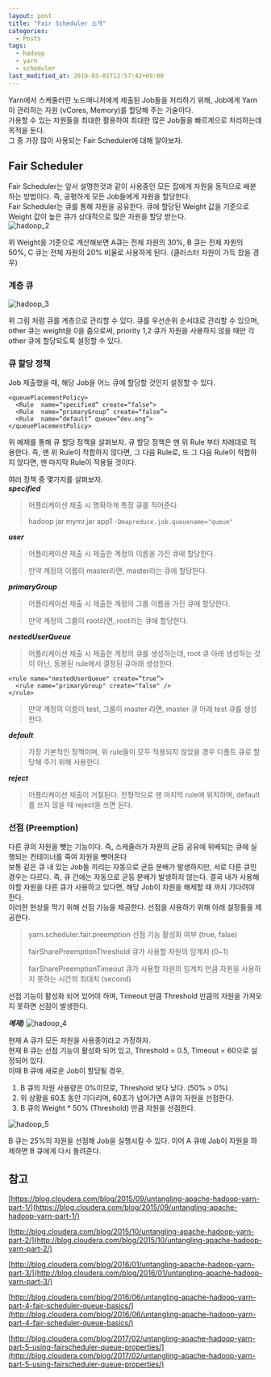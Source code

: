 ```yaml
---
layout: post
title: "Fair Scheduler 소개"
categories:
  - Posts
tags:
  - hadoop
  - yarn
  - scheduler
last_modified_at: 2019-03-01T12:57:42+09:00
---
```




Yarn에서 스케줄러란 노드매니저에게 제출된 Job들을 처리하기 위해, Job에게 Yarn이 관리하는 자원 (vCores, Memory)를 할당해 주는 기술이다.<br>
가용할 수 있는 자원들을 최대한 활용하여 최대한 많은 Job들을 빠르게으로 처리하는데 목적을 둔다. <br>
그 중 가장 많이 사용되는 Fair Scheduler에 대해 알아보자.

## Fair Scheduler

Fair Scheduler는 앞서 설명한것과 같이 사용중인 모든 잡에게 자원을 동적으로 배분하는 방법이다. 즉, 공평하게 모든 Job들에게 자원을 할당한다. <br>
Fair Scheduler는 큐를 통해 자원을 공유한다. 큐에 할당된 Weight 값을 기준으로 Weight 값이 높은 큐가 상대적으로 많은 자원을 할당 받는다. <br>
![hadoop_2](https://user-images.githubusercontent.com/22383120/53460984-5eabfd00-3a82-11e9-8b9a-139e2183603d.PNG)

위 Weight을 기준으로 계산해보면 A큐는 전체 자원의 30%, B 큐는 전체 자원의 50%, C 큐는 전체 자원의 20% 비율로 사용하게 된다. (클러스터 자원이 가득 찼을 경우) 

### 계층 큐
![hadoop_3](https://user-images.githubusercontent.com/22383120/53470827-23232a00-3aa6-11e9-81f5-d825ca630fa8.PNG)

위 그림 처럼 큐를 계층으로 관리할 수 있다. 큐를 우선순위 순서대로 관리할 수 있으며, other 큐는 weight을 0을 줌으로써, priority 1,2 큐가 자원을 사용하지 않을 때만 각 other 큐에 할당되도록 설정할 수 있다.

### 큐 할당 정책
Job 제출했을 때, 해당 Job을 어느 큐에 할당할 것인지 설정할 수 있다. 
```
<queuePlacementPolicy>
  <Rule  name=“specified” create=“false“>
  <Rule  name=“primaryGroup” create=“false”>
  <Rule  name=“default” queue=“dev.eng”>
</queuePlacementPolicy>
```
위 예제를 통해 큐 할당 정책을 살펴보자. 큐 할당 정책은 맨 위 Rule 부터 차례대로 적용한다. 즉, 맨 위 Rule이 적합하지 않다면, 그 다음 Rule로, 또 그 다음 Rule이 적합하지 않다면, 맨 마지막 Rule이 적용될 것이다. <br>

여러 정책 중 몇가지를 살펴보자. <br>
***specified***
> 어플리케이션 제출 시 명확하게 특정 큐를 적어준다.
> 
> hadoop jar mymr.jar app1 `-Dmapreduce.job.queuename="queue"`

***user***
> 어플리케이션 제출 시 제출한 계정의 이름을 가진 큐에 할당한다.
> 
> 만약 계정의 이름이 master라면, master라는 큐에 할당한다.

***primaryGroup***
> 어플리케이션 제출 시 제출한 계정의 그룹 이름을 가진 큐에 할당한다.
>
> 만약 계정의 그룹이 root라면, root라는 큐에 할당한다.

***nestedUserQueue***
> 어플리케이션 제출 시 제출한 계정의 큐를 생성하는데, root 큐 아래 생성하는 것이 아닌, 동봉된 rule에서 결정된 큐아래 생성한다.

```
<rule name="nestedUserQueue" create=”true”>
  <rule name="primaryGroup" create="false" />
</rule>
```

> 만약 계정의 이름이 test, 그룹이 master 라면, master 큐 아래 test 큐를 생성한다.

***default***
> 가장 기본적인 정책이며, 위 rule들이 모두 적용되지 않았을 경우 디폴트 큐로 할당해 주기 위해 사용한다.

***reject***
> 어플리케이션 제출이 거절된다. 전형적으로 맨 마지막 rule에 위치하며, default를 쓰지 않을 때 reject을 쓰면 된다.

### 선점 (Preemption)
다른 큐의 자원을 뺏는 기능이다. 즉, 스케줄러가 자원의 균등 공유에 위배되는 큐에 실행되는 컨테이너를 죽여 자원을 뺏어온다 <br>
보통 같은 큐 내 있는 Job들 끼리는 자동으로 균등 분배가 발생하지만, 서로 다른 큐인 경우는 다르다. 즉, 큐 간에는 자동으로 균등 분배가 발생하지 않는다. 결국 내가 사용해야할 자원을 다른 큐가 사용하고 있다면, 해당 Job이 자원을 해제할 때 까지 기다려야 한다. <br>
이러한 현상을 막기 위해 선점 기능을 제공한다. 선점을 사용하기 위해 아래 설정들을 제공한다.
> yarn.scheduler.fair.preemption
> 선점 기능 활성화 여부 (true, false)
> 
> fairSharePreemptionThreshold
> 큐가 사용할 자원의 임계치 (0~1)
> 
> fairSharePreemptionTimeout
> 큐가 사용할 자원의 임계치 만큼 자원을 사용하지 못하는 시간의 최대치 (second)

선점 기능이 활성화 되어 있어야 하며, Timeout 만큼 Threshold 만큼의 자원을 가져오지 못하면 선점이 발생한다. <br>

***예제)***
![hadoop_4](https://user-images.githubusercontent.com/22383120/53472701-bf9bfb00-3aab-11e9-9fb0-bf465fac481d.PNG)

현재 A 큐가 모든 자원을 사용중이라고 가정하자. <br>
현재 B 큐는 선점 기능이 활성화 되어 있고, Threshold = 0.5, Timeout = 60으로 설정되어 있다. <br>
이때 B 큐에 새로운 Job이 할당될 경우,
1. B 큐의 자원 사용량은 0%이므로, Threshold 보다 낮다. (50% > 0%)
2. 위 상황을 60초 동안 기다리며, 60초가 넘어가면 A큐의 자원을 선점한다.
3. B 큐의 Weight * 50% (Threshold) 만큼 자원을 선점한다.

![hadoop_5](https://user-images.githubusercontent.com/22383120/53472713-c88ccc80-3aab-11e9-96a4-7f797d833b65.PNG)

B 큐는 25%의 자원을 선점해 Job을 실행시킬 수 있다. 이어 A 큐에 Job이 자원을 하제하면 B 큐에게 다시 돌려준다.

## 참고
[https://blog.cloudera.com/blog/2015/09/untangling-apache-hadoop-yarn-part-1/](https://blog.cloudera.com/blog/2015/09/untangling-apache-hadoop-yarn-part-1/)

[http://blog.cloudera.com/blog/2015/10/untangling-apache-hadoop-yarn-part-2/](http://blog.cloudera.com/blog/2015/10/untangling-apache-hadoop-yarn-part-2/)

[http://blog.cloudera.com/blog/2016/01/untangling-apache-hadoop-yarn-part-3/](http://blog.cloudera.com/blog/2016/01/untangling-apache-hadoop-yarn-part-3/)

[http://blog.cloudera.com/blog/2016/06/untangling-apache-hadoop-yarn-part-4-fair-scheduler-queue-basics/](http://blog.cloudera.com/blog/2016/06/untangling-apache-hadoop-yarn-part-4-fair-scheduler-queue-basics/)

[http://blog.cloudera.com/blog/2017/02/untangling-apache-hadoop-yarn-part-5-using-fairscheduler-queue-properties/](http://blog.cloudera.com/blog/2017/02/untangling-apache-hadoop-yarn-part-5-using-fairscheduler-queue-properties/)
